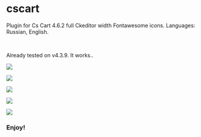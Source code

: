 # cscart
Plugin for Cs Cart 4.6.2 full Ckeditor width Fontawesome icons. Languages: Russian, English.
<p>&nbsp;</p>
<p>Already tested on v4.3.9. It works..</p>
<p><img src="https://web-designer.lt/images/github/ScreenShot_20180219235645.png"></p>
<p><img src="https://web-designer.lt/images/github/ScreenShot_20180219235814.png"></p>
<p><img src="https://web-designer.lt/images/github/ScreenShot_20180220000132.png"></p>
<p><img src="https://web-designer.lt/images/github/ScreenShot_20180220000223.png"></p>
<p><img src="https://web-designer.lt/images/github/ScreenShot_20180220002901.png"></p>
<h3>Enjoy!</h3>

